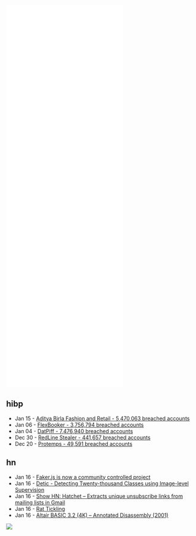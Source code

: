 ![Metrics](https://raw.githubusercontent.com/phixion/phixion/master/metrics.svg)

## hibp

<!--
for https://github.com/phixion/phixion/blob/main/.github/workflows/feeds.yml
-->
<!--START_SECTION:haveibeenpwnd-->
- Jan 15 - [Aditya Birla Fashion and Retail - 5,470,063 breached accounts](https://haveibeenpwned.com/PwnedWebsites#ABFRL)
- Jan 06 - [FlexBooker - 3,756,794 breached accounts](https://haveibeenpwned.com/PwnedWebsites#FlexBooker)
- Jan 04 - [DatPiff - 7,476,940 breached accounts](https://haveibeenpwned.com/PwnedWebsites#DatPiff)
- Dec 30 - [RedLine Stealer - 441,657 breached accounts](https://haveibeenpwned.com/PwnedWebsites#RedLineStealer)
- Dec 20 - [Protemps - 49,591 breached accounts](https://haveibeenpwned.com/PwnedWebsites#Protemps)
<!--END_SECTION:haveibeenpwnd-->

## hn

<!--
for https://github.com/phixion/phixion/blob/main/.github/workflows/feeds.yml
-->
<!--START_SECTION:hn-->
- Jan 16 - [Faker.js is now a community controlled project](https://fakerjs.dev/update.html)
- Jan 16 - [Detic - Detecting Twenty-thousand Classes using Image-level Supervision](https://github.com/facebookresearch/Detic)
- Jan 16 - [Show HN: Hatchet – Extracts unique unsubscribe links from mailing lists in Gmail](https://github.com/AnalogJ/hatchet)
- Jan 16 - [Rat Tickling](https://www.nc3rs.org.uk/rat-tickling)
- Jan 16 - [Altair BASIC 3.2 (4K) – Annotated Disassembly (2001)](http://altairbasic.org/)
<!--END_SECTION:hn-->

<!--
for https://yhype.me
-->
![](https://hit.yhype.me/github/profile?user_id=13013670)
